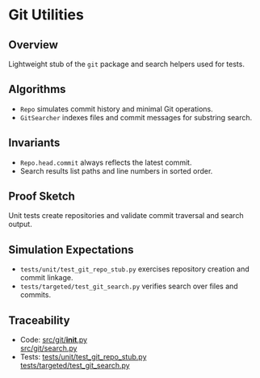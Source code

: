 # Git Utilities

## Overview

Lightweight stub of the `git` package and search helpers used for tests.

## Algorithms

- `Repo` simulates commit history and minimal Git operations.
- `GitSearcher` indexes files and commit messages for substring search.

## Invariants

- `Repo.head.commit` always reflects the latest commit.
- Search results list paths and line numbers in sorted order.

## Proof Sketch

Unit tests create repositories and validate commit traversal and search
output.

## Simulation Expectations

- `tests/unit/test_git_repo_stub.py` exercises repository creation and
  commit linkage.
- `tests/targeted/test_git_search.py` verifies search over files and commits.

## Traceability

- Code: [src/git/__init__.py][m1]<br>[src/git/search.py][m2]
- Tests: [tests/unit/test_git_repo_stub.py][t1]<br>[tests/targeted/test_git_search.py][t2]

[m1]: ../../src/git/__init__.py
[m2]: ../../src/git/search.py
[t1]: ../../tests/unit/test_git_repo_stub.py
[t2]: ../../tests/targeted/test_git_search.py
